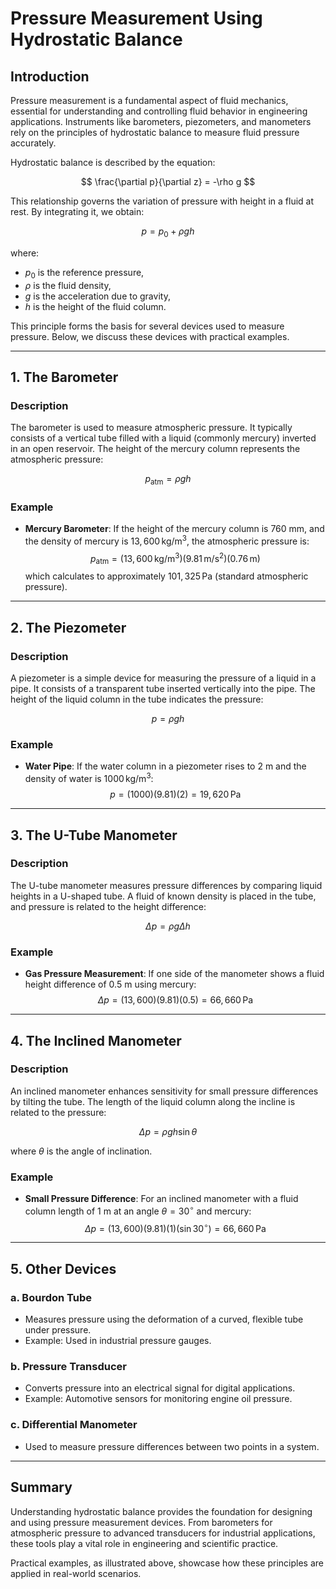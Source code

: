 # Pressure Measurement Using Hydrostatic Balance

## Introduction

Pressure measurement is a fundamental aspect of fluid mechanics, essential for understanding and controlling fluid behavior in engineering applications. Instruments like barometers, piezometers, and manometers rely on the principles of hydrostatic balance to measure fluid pressure accurately.

Hydrostatic balance is described by the equation:

$$
\frac{\partial p}{\partial z} = -\rho g
$$

This relationship governs the variation of pressure with height in a fluid at rest. By integrating it, we obtain:

$$
p = p_0 + \rho g h
$$

where:
- $p_0$ is the reference pressure,
- $\rho$ is the fluid density,
- $g$ is the acceleration due to gravity,
- $h$ is the height of the fluid column.

This principle forms the basis for several devices used to measure pressure. Below, we discuss these devices with practical examples.

---

## 1. The Barometer

### Description

The barometer is used to measure atmospheric pressure. It typically consists of a vertical tube filled with a liquid (commonly mercury) inverted in an open reservoir. The height of the mercury column represents the atmospheric pressure:

$$
p_{\text{atm}} = \rho g h
$$

### Example

- **Mercury Barometer**: If the height of the mercury column is 760 mm, and the density of mercury is $13,600 \, \text{kg/m}^3$, the atmospheric pressure is:
  $$
  p_{\text{atm}} = (13,600 \, \text{kg/m}^3)(9.81 \, \text{m/s}^2)(0.76 \, \text{m})
  $$
  which calculates to approximately $101,325 \, \text{Pa}$ (standard atmospheric pressure).

---

## 2. The Piezometer

### Description

A piezometer is a simple device for measuring the pressure of a liquid in a pipe. It consists of a transparent tube inserted vertically into the pipe. The height of the liquid column in the tube indicates the pressure:

$$
p = \rho g h
$$

### Example

- **Water Pipe**: If the water column in a piezometer rises to 2 m and the density of water is $1000 \, \text{kg/m}^3$:
  $$
  p = (1000)(9.81)(2) = 19,620 \, \text{Pa}
  $$

---

## 3. The U-Tube Manometer

### Description

The U-tube manometer measures pressure differences by comparing liquid heights in a U-shaped tube. A fluid of known density is placed in the tube, and pressure is related to the height difference:

$$
\Delta p = \rho g \Delta h
$$

### Example

- **Gas Pressure Measurement**: If one side of the manometer shows a fluid height difference of 0.5 m using mercury:
  $$
  \Delta p = (13,600)(9.81)(0.5) = 66,660 \, \text{Pa}
  $$

---

## 4. The Inclined Manometer

### Description

An inclined manometer enhances sensitivity for small pressure differences by tilting the tube. The length of the liquid column along the incline is related to the pressure:

$$
\Delta p = \rho g h \sin \theta
$$

where $\theta$ is the angle of inclination.

### Example

- **Small Pressure Difference**: For an inclined manometer with a fluid column length of 1 m at an angle $\theta = 30^\circ$ and mercury:
  $$
  \Delta p = (13,600)(9.81)(1)(\sin 30^\circ) = 66,660 \, \text{Pa}
  $$

---

## 5. Other Devices

### a. **Bourdon Tube**
- Measures pressure using the deformation of a curved, flexible tube under pressure.
- Example: Used in industrial pressure gauges.

### b. **Pressure Transducer**
- Converts pressure into an electrical signal for digital applications.
- Example: Automotive sensors for monitoring engine oil pressure.

### c. **Differential Manometer**
- Used to measure pressure differences between two points in a system.

---

## Summary

Understanding hydrostatic balance provides the foundation for designing and using pressure measurement devices. From barometers for atmospheric pressure to advanced transducers for industrial applications, these tools play a vital role in engineering and scientific practice.

Practical examples, as illustrated above, showcase how these principles are applied in real-world scenarios.
